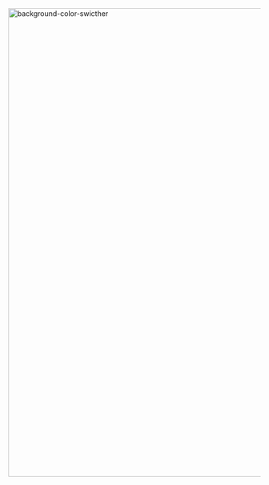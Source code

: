 <img width="935" alt="background-color-swicther" src="https://github.com/arfatwadekar/BACKGROUND-COLOR-SWICTHER/assets/91958640/61dbae1d-7ba5-4f1e-88f6-8ae6a75a5b18">
